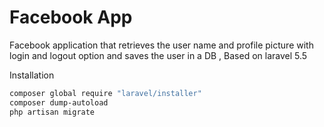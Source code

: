 # Facebook App
Facebook application that retrieves the user name and profile picture with login and logout option and saves the user in a DB
, Based on laravel 5.5


Installation
```sh
composer global require "laravel/installer"
composer dump-autoload
php artisan migrate
````